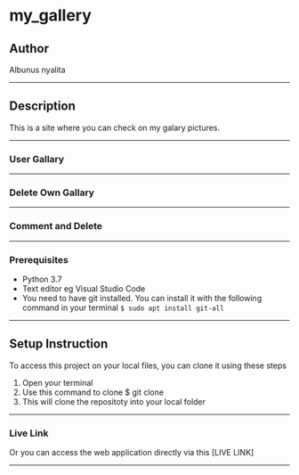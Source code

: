 # my_gallery
## Author
Albunus nyalita
*****
## Description
This is a site where you can check on my galary pictures. 
*****
### User Gallary

*****
### Delete Own Gallary

*****
### Comment and Delete

*****
### Prerequisites
* Python 3.7
* Text editor eg Visual Studio Code
* You need to have git installed. You can install it with the following command in your terminal
`$ sudo apt install git-all`
*****
## Setup Instruction
To access this project on your local files, you can clone it using these steps
1. Open your terminal
1. Use this command to clone $ git clone 
1. This will clone the repositoty into your local folder
*****
### Live Link
Or you can access the web application directly via this [LIVE LINK]
******
